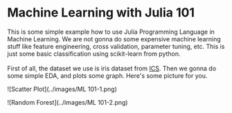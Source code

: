 <h1>Machine Learning with Julia 101</h1>

<p>This is some simple example how to use Julia Programming Language in Machine Learning. We are not gonna do some expensive machine learning stuff like feature engineering, cross validation, parameter tuning, etc. This is just some basic classification using scikit-learn from python.<br>
<br>
First of all, the dataset we use is iris dataset from <a href="https://archive.ics.uci.edu/ml/machine-learning-databases/iris/iris.data" title="Iris-Dataset">ICS</a>. Then we gonna do some simple EDA, and plots some graph. Here's some picture for you.</p>

![Scatter Plot](../images/ML 101-1.png)


![Random Forest](../images/ML 101-2.png)